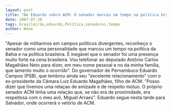 ```yaml
---
layout: post
title: "De Eduardo sobre ACM: O senador marcou um tempo na política brasileira"
date: 2007-07-20
tags: brasileirão,eduardo,Política,senadores,tempo
author: None
---
```

&quot;Apesar de militarmos em campos pol&iacute;ticos divergentes, reconhe&ccedil;o o senador como uma personalidade que marcou um tempo na pol&iacute;tica da Bahia e na pol&iacute;tica brasileira. &Eacute; ineg&aacute;vel que o senador foi uma presen&ccedil;a muito forte na cena brasileira. Vou telefonar ao deputado Ant&ocirc;nio Carlos Magalh&atilde;es Neto para dizer, em meu nome pessoal e no da minha fam&iacute;lia, que lamento muito o ocorrido&quot;.
Do governador de Pernambuco Eduardo Campos (PSB), que lembrou ainda&nbsp;seu &quot;excelente relacionamento&quot; com o ex-presidente da C&acirc;mara Luiz Eduardo Magalh&atilde;es, filho de ACM. 
&quot;Posso dizer que tivemos uma rela&ccedil;ao de amizade e de respeito m&uacute;tuo. O pr&oacute;prio senador ACM tinha uma rela&ccedil;&atilde;o que, se n&atilde;o era de proximidade, era respeitosa com o meu av&ocirc;, Miguel Arraes&quot;.
Eduardo segue nesta tarde para Salvador, onde ocorrer&aacute; o vel&oacute;rio de ACM. 